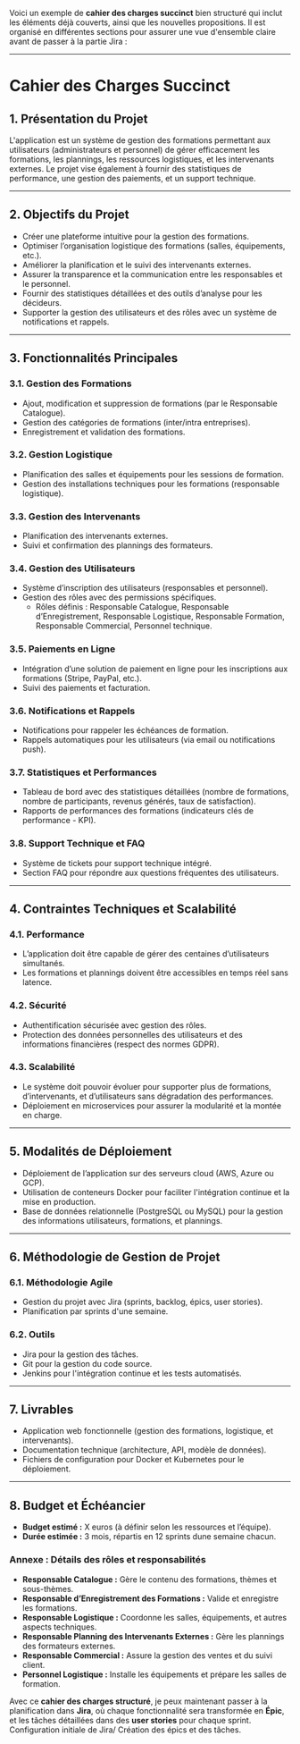 Voici un exemple de **cahier des charges succinct** bien structuré qui inclut les éléments déjà couverts, ainsi que les nouvelles propositions. Il est organisé en différentes sections pour assurer une vue d'ensemble claire avant de passer à la partie Jira :

---

# **Cahier des Charges Succinct**

## **1. Présentation du Projet**
L'application est un système de gestion des formations permettant aux utilisateurs (administrateurs et personnel) de gérer efficacement les formations, les plannings, les ressources logistiques, et les intervenants externes. Le projet vise également à fournir des statistiques de performance, une gestion des paiements, et un support technique.

---

## **2. Objectifs du Projet**
- Créer une plateforme intuitive pour la gestion des formations.
- Optimiser l’organisation logistique des formations (salles, équipements, etc.).
- Améliorer la planification et le suivi des intervenants externes.
- Assurer la transparence et la communication entre les responsables et le personnel.
- Fournir des statistiques détaillées et des outils d’analyse pour les décideurs.
- Supporter la gestion des utilisateurs et des rôles avec un système de notifications et rappels.

---

## **3. Fonctionnalités Principales**

### **3.1. Gestion des Formations**
- Ajout, modification et suppression de formations (par le Responsable Catalogue).
- Gestion des catégories de formations (inter/intra entreprises).
- Enregistrement et validation des formations.

### **3.2. Gestion Logistique**
- Planification des salles et équipements pour les sessions de formation.
- Gestion des installations techniques pour les formations (responsable logistique).
  
### **3.3. Gestion des Intervenants**
- Planification des intervenants externes.
- Suivi et confirmation des plannings des formateurs.

### **3.4. Gestion des Utilisateurs**
- Système d’inscription des utilisateurs (responsables et personnel).
- Gestion des rôles avec des permissions spécifiques.
  - Rôles définis : Responsable Catalogue, Responsable d’Enregistrement, Responsable Logistique, Responsable Formation, Responsable Commercial, Personnel technique.
  
### **3.5. Paiements en Ligne**
- Intégration d’une solution de paiement en ligne pour les inscriptions aux formations (Stripe, PayPal, etc.).
- Suivi des paiements et facturation.

### **3.6. Notifications et Rappels**
- Notifications pour rappeler les échéances de formation.
- Rappels automatiques pour les utilisateurs (via email ou notifications push).
  
### **3.7. Statistiques et Performances**
- Tableau de bord avec des statistiques détaillées (nombre de formations, nombre de participants, revenus générés, taux de satisfaction).
- Rapports de performances des formations (indicateurs clés de performance - KPI).

### **3.8. Support Technique et FAQ**
- Système de tickets pour support technique intégré.
- Section FAQ pour répondre aux questions fréquentes des utilisateurs.
  
---

## **4. Contraintes Techniques et Scalabilité**
### **4.1. Performance**
- L’application doit être capable de gérer des centaines d’utilisateurs simultanés.
- Les formations et plannings doivent être accessibles en temps réel sans latence.

### **4.2. Sécurité**
- Authentification sécurisée avec gestion des rôles.
- Protection des données personnelles des utilisateurs et des informations financières (respect des normes GDPR).

### **4.3. Scalabilité**
- Le système doit pouvoir évoluer pour supporter plus de formations, d’intervenants, et d’utilisateurs sans dégradation des performances.
- Déploiement en microservices pour assurer la modularité et la montée en charge.

---

## **5. Modalités de Déploiement**
- Déploiement de l’application sur des serveurs cloud (AWS, Azure ou GCP).
- Utilisation de conteneurs Docker pour faciliter l'intégration continue et la mise en production.
- Base de données relationnelle (PostgreSQL ou MySQL) pour la gestion des informations utilisateurs, formations, et plannings.

---

## **6. Méthodologie de Gestion de Projet**
### **6.1. Méthodologie Agile**
- Gestion du projet avec Jira (sprints, backlog, épics, user stories).
- Planification par sprints d'une semaine.
  
### **6.2. Outils**
- Jira pour la gestion des tâches.
- Git pour la gestion du code source.
- Jenkins pour l'intégration continue et les tests automatisés.

---

## **7. Livrables**
- Application web fonctionnelle (gestion des formations, logistique, et intervenants).
- Documentation technique (architecture, API, modèle de données).
- Fichiers de configuration pour Docker et Kubernetes pour le déploiement.
  
---

## **8. Budget et Échéancier**
- **Budget estimé :** X euros (à définir selon les ressources et l’équipe).
- **Durée estimée :** 3 mois, répartis en 12 sprints dune semaine chacun.



### **Annexe : Détails des rôles et responsabilités**
- **Responsable Catalogue :** Gère le contenu des formations, thèmes et sous-thèmes.
- **Responsable d’Enregistrement des Formations :** Valide et enregistre les formations.
- **Responsable Logistique :** Coordonne les salles, équipements, et autres aspects techniques.
- **Responsable Planning des Intervenants Externes :** Gère les plannings des formateurs externes.
- **Responsable Commercial :** Assure la gestion des ventes et du suivi client.
- **Personnel Logistique :** Installe les équipements et prépare les salles de formation.



Avec ce **cahier des charges structuré**, je peux maintenant passer à la planification dans **Jira**, où chaque fonctionnalité sera transformée en **Épic**, et les tâches détaillées dans des **user stories** pour chaque sprint.
Configuration initiale de Jira/ Création des épics et des tâches.